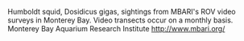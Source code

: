 Humboldt squid, Dosidicus gigas, sightings from MBARI's ROV video surveys in Monterey Bay. Video transects occur on a monthly basis. Monterey Bay Aquarium Research Institute http://www.mbari.org/
